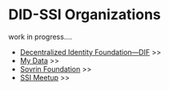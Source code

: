# DID-SSI Organizations

work in progress....


  * [Decentralized Identity Foundation—DIF](identity-foundation.md) >>
  * [My Data](mydata.md) >>
  * [Sovrin Foundation](sovrin.foundation.md) >>
  * [SSI Meetup](ssi-meetup.md) >>
